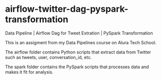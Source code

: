# airflow-twitter-dag-pyspark-transformation
Data Pipeline | Airflow Dag for Tweet Extration | PySpark Transformation

This is an assigment from my Data Pipelines course on Alura Tech School. 

The airflow folder contains Python scripts that extract data from Twitter such as tweets, user, conversation_id, etc.

The spark folder contains the PySpark scripts that processes data and makes it fit for analysis.

